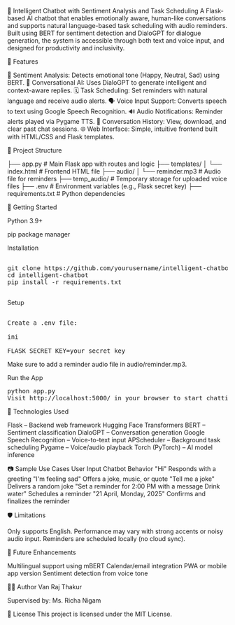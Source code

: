 🤖 Intelligent Chatbot with Sentiment Analysis and Task Scheduling
A Flask-based AI chatbot that enables emotionally aware, human-like conversations and supports natural language-based task scheduling with audio reminders. Built using BERT for sentiment detection and DialoGPT for dialogue generation, the system is accessible through both text and voice input, and designed for productivity and inclusivity.

🔧 Features

🎯 Sentiment Analysis: Detects emotional tone (Happy, Neutral, Sad) using BERT.
💬 Conversational AI: Uses DialoGPT to generate intelligent and context-aware replies.
🗓 Task Scheduling: Set reminders with natural language and receive audio alerts.
🗣 Voice Input Support: Converts speech to text using Google Speech Recognition.
🔊 Audio Notifications: Reminder alerts played via Pygame TTS.
📝 Conversation History: View, download, and clear past chat sessions.
🌐 Web Interface: Simple, intuitive frontend built with HTML/CSS and Flask templates.

📂 Project Structure

├── app.py                    # Main Flask app with routes and logic
├── templates/
│   └── index.html            # Frontend HTML file
├── audio/
│   └── reminder.mp3          # Audio file for reminders
├── temp_audio/               # Temporary storage for uploaded voice files
├── .env                      # Environment variables (e.g., Flask secret key)
├── requirements.txt          # Python dependencies


🚀 Getting Started

Python 3.9+

pip package manager

Installation

<pre> 
git clone https://github.com/yourusername/intelligent-chatbot.git
cd intelligent-chatbot
pip install -r requirements.txt
 </pre>

Setup

<pre> 
Create a .env file:

ini

FLASK_SECRET_KEY=your_secret_key
</pre>

Make sure to add a reminder audio file in audio/reminder.mp3.

Run the App

<pre>
python app.py
Visit http://localhost:5000/ in your browser to start chatting.  </pre>

🧠 Technologies Used

Flask – Backend web framework
Hugging Face Transformers
BERT – Sentiment classification
DialoGPT – Conversation generation
Google Speech Recognition – Voice-to-text input
APScheduler – Background task scheduling
Pygame – Voice/audio playback
Torch (PyTorch) – AI model inference

📷 Sample Use Cases
User Input	Chatbot Behavior
"Hi"	Responds with a greeting
"I'm feeling sad"	Offers a joke, music, or quote
"Tell me a joke"	Delivers a random joke
"Set a reminder for 2:00 PM with a message Drink water"	Schedules a reminder
"21 April, Monday, 2025"	Confirms and finalizes the reminder

🛡 Limitations

Only supports English.
Performance may vary with strong accents or noisy audio input.
Reminders are scheduled locally (no cloud sync).

📌 Future Enhancements

Multilingual support using mBERT
Calendar/email integration
PWA or mobile app version
Sentiment detection from voice tone

👨‍💻 Author
Van Raj Thakur

Supervised by: Ms. Richa Nigam

📃 License
This project is licensed under the MIT License.
